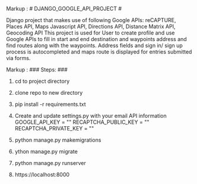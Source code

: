 Markup :  # DJANGO_GOOGLE_API_PROJECT #

Django project that makes use of following Google APIs:
reCAPTURE, Places API, Maps Javascript API, Directions API, Distance Matrix API, Geocoding API
This project is used for User to create profile and use Google APIs to fill in start and end destination and waypoints address and find routes along with the waypoints. Address fields and sign in/ sign up process is autocompleted and maps route is displayed for entries submitted via forms.

Markup :  ### Steps: ###

1. cd to project directory
2. clone repo to new directory
3. pip install -r requirements.txt
4. Create and update settings.py with your email API information
    GOOGLE_API_KEY = ""
    RECAPTCHA_PUBLIC_KEY = ""
    RECAPTCHA_PRIVATE_KEY = ""

5. python manage.py makemigrations
6. ython manage.py migrate
7. python manage.py runserver
8. https://localhost:8000
